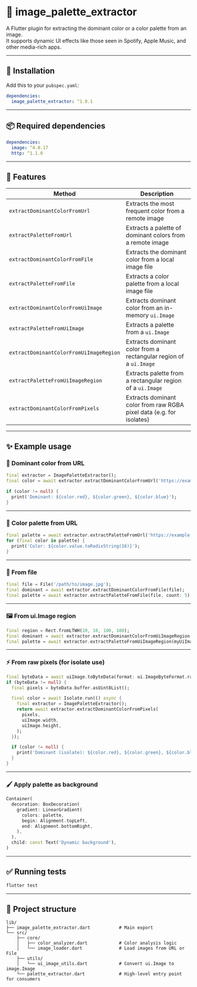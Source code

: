 # 🎨 image_palette_extractor
A Flutter plugin for extracting the dominant color or a color palette from an image.  
It supports dynamic UI effects like those seen in Spotify, Apple Music, and other media-rich apps.

---
## 🚀 Installation
Add this to your `pubspec.yaml`:

```yaml
dependencies:
  image_palette_extractor: ^1.0.1
```

---
## 📦 Required dependencies
```yaml
dependencies:
  image: ^4.0.17
  http: ^1.1.0
```

---
## 🧠 Features
| Method                                     | Description                                                           |
|--------------------------------------------|-----------------------------------------------------------------------|
| `extractDominantColorFromUrl`              | Extracts the most frequent color from a remote image                 |
| `extractPaletteFromUrl`                    | Extracts a palette of dominant colors from a remote image            |
| `extractDominantColorFromFile`             | Extracts the dominant color from a local image file                  |
| `extractPaletteFromFile`                   | Extracts a color palette from a local image file                     |
| `extractDominantColorFromUiImage`          | Extracts dominant color from an in-memory `ui.Image`                 |
| `extractPaletteFromUiImage`                | Extracts a palette from a `ui.Image`                                 |
| `extractDominantColorFromUiImageRegion`    | Extracts dominant color from a rectangular region of a `ui.Image`    |
| `extractPaletteFromUiImageRegion`          | Extracts palette from a rectangular region of a `ui.Image`           |
| `extractDominantColorFromPixels`           | Extracts dominant color from raw RGBA pixel data (e.g. for isolates) |

---
## ✨ Example usage
### 🎯 Dominant color from URL
```dart
final extractor = ImagePaletteExtractor();
final color = await extractor.extractDominantColorFromUrl('https://example.com/image.jpg');

if (color != null) {
  print('Dominant: ${color.red}, ${color.green}, ${color.blue}');
}
```

---
### 🎨 Color palette from URL
```dart
final palette = await extractor.extractPaletteFromUrl('https://example.com/image.jpg', count: 3);
for (final color in palette) {
  print('Color: ${color.value.toRadixString(16)}');
}
```

---
### 📁 From file
```dart
final file = File('/path/to/image.jpg');
final dominant = await extractor.extractDominantColorFromFile(file);
final palette = await extractor.extractPaletteFromFile(file, count: 5);
```

---
### 🖼️ From ui.Image region
```dart
final region = Rect.fromLTWH(10, 10, 100, 100);
final dominant = await extractor.extractDominantColorFromUiImageRegion(myUiImage, region);
final palette = await extractor.extractPaletteFromUiImageRegion(myUiImage, region, count: 4);
```

---
### ⚡️ From raw pixels (for isolate use)
```dart
final byteData = await uiImage.toByteData(format: ui.ImageByteFormat.rawRgba);
if (byteData != null) {
  final pixels = byteData.buffer.asUint8List();

  final color = await Isolate.run(() async {
    final extractor = ImagePaletteExtractor();
    return await extractor.extractDominantColorFromPixels(
      pixels,
      uiImage.width,
      uiImage.height,
    );
  });

  if (color != null) {
    print('Dominant (isolate): ${color.red}, ${color.green}, ${color.blue}');
  }
}
```

---
### 🖌️ Apply palette as background
```dart
Container(
  decoration: BoxDecoration(
    gradient: LinearGradient(
      colors: palette,
      begin: Alignment.topLeft,
      end: Alignment.bottomRight,
    ),
  ),
  child: const Text('Dynamic background'),
)
```

---
## ✅ Running tests
```bash
flutter test
```

---
## 📁 Project structure
```
lib/
├── image_palette_extractor.dart           # Main export
└── src/
    ├── core/
    │   ├── color_analyzer.dart            # Color analysis logic
    │   └── image_loader.dart              # Load images from URL or File
    ├── utils/
    │   └── ui_image_utils.dart            # Convert ui.Image to image.Image
    └── palette_extractor.dart             # High-level entry point for consumers
```
